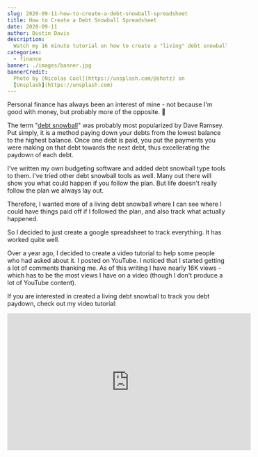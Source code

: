 ```yaml
---
slug: 2020-09-11-how-to-create-a-debt-snowball-spreadsheet
title: How to Create a Debt Snowball Spreadsheet
date: 2020-09-11
author: Dustin Davis
description:
  Watch my 16 minute tutorial on how to create a "living" debt snowball tracker
categories:
  - finance
banner: ./images/banner.jpg
bannerCredit:
  Photo by [Nicolas Cool](https://unsplash.com/@shotz) on
  [Unsplash](https://unsplash.com)
---
```


Personal finance has always been an interest of mine - not because I'm good with
money, but probably more of the opposite. 😬

The term
"[debt snowball](https://www.daveramsey.com/blog/how-the-debt-snowball-method-works)"
was probably most popularized by Dave Ramsey. Put simply, it is a method paying
down your debts from the lowest balance to the highest balance. Once one debt is
paid, you put the payments you were making on that debt towards the next debt,
thus excellerating the paydown of each debt.

I've written my own budgeting software and added debt snowball type tools to
them. I've tried other debt snowball tools as well. Many out there will show you
what could happen if you follow the plan. But life doesn't really follow the
plan we always lay out.

Therefore, I wanted more of a living debt snowball where I can see where I could
have things paid off if I followed the plan, and also track what actually
happened.

So I decided to just create a google spreadsheet to track everything. It has
worked quite well.

Over a year ago, I decided to create a video tutorial to help some people who
had asked about it. I posted on YouTube. I noticed that I started getting a lot
of comments thanking me. As of this writing I have nearly 16K views - which has
to be the most views I have on a video (though I don't produce a lot of YouTube
content).

If you are interested in created a living debt snowball to track you debt
paydown, check out my video tutorial:

<iframe width="560" height="315" src="https://www.youtube.com/embed/b9BnAelSteU" frameborder="0" allow="accelerometer; autoplay; encrypted-media; gyroscope; picture-in-picture" allowfullscreen></iframe>
